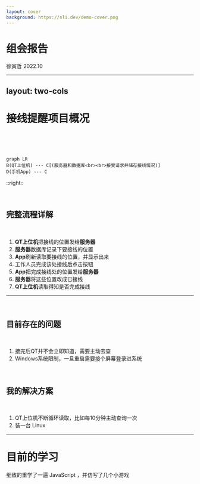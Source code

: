 ```yaml
---
layout: cover
background: https://sli.dev/demo-cover.png
---
```


# 组会报告

徐寅哲 2022.10

---
layout: two-cols
---

# 接线提醒项目概况

<br><br><br>



```mermaid
graph LR
B(QT上位机) --- C[(服务器和数据库<br><br>接受请求并储存接线情况)]
D(手机App) --- C
```

::right::

<br>

## 完整流程详解

<br>

1. **QT上位机**把接线的位置发给**服务器**
2. **服务器**数据库记录下要接线的位置
3. **App**刷新读取要接线的位置，并显示出来
4. 工作人员完成该处接线后点击按钮
5. **App**把完成接线处的位置发给**服务器**
6. **服务器**将这些位置改成已接线
7. **QT上位机**读取得知是否完成接线


---


<br>

## 目前存在的问题

<br>

1. 接完后QT并不会立即知道，需要主动去查
2. Windows系统限制，一旦重启需要接个屏幕登录进系统

<br>

## 我的解决方案

<br>

1. QT上位机不断循环读取，比如每10分钟主动查询一次
2. 装一台 Linux


--- 

# 目前的学习

细致的重学了一遍 JavaScript ，并仿写了几个小游戏

<br>

<MineSweeper />